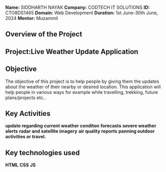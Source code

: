 **Name:** SIDDHARTH NAYAK
**Company:** CODTECH IT SOLUTIONS
**ID:** CTO8DS1465
**Domain:** Web Development
**Duration:** 1st June-30th June, 2024
**Mentor:** Muzammil

## Overview of the Project

## Project:Live Weather Update Application

## Objective

The objective of this project is to help people by giving them the updates about the weather of their nearby or desired location. This application will help people in various ways for example while travelling, trekking, future plans/projects etc..

## Key Activities
 **update regarding current weather conditon**
 **forecasts**
 **severe weather alerts**
 **radar and satellite imagery**
 **air quality reports**
 **panning outdoor activities or travel.**
 


## Key technologies used
 **HTML**
 **CSS**
 **JS**
